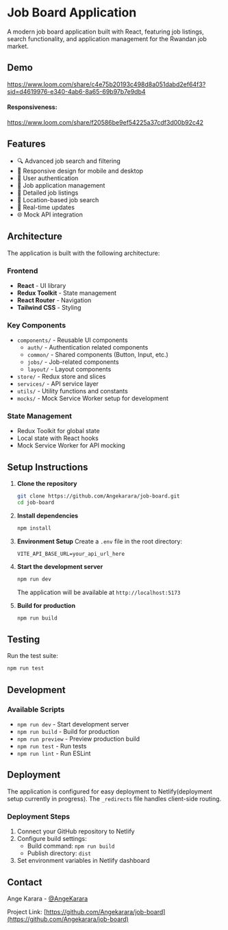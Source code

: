 # Job Board Application

A modern job board application built with React, featuring job listings, search functionality, and application management for the Rwandan job market.

## Demo

https://www.loom.com/share/c4e75b20193c498d8a051dabd2ef64f3?sid=d4619976-e340-4ab6-8a65-69b97b7e9db4

#### Responsiveness:
https://www.loom.com/share/f20586be9ef54225a37cdf3d00b92c42

## Features

- 🔍 Advanced job search and filtering
- 📱 Responsive design for mobile and desktop
- 🔐 User authentication
- 💼 Job application management
- 📄 Detailed job listings
- 🎯 Location-based job search
- 🔄 Real-time updates
- 🌐 Mock API integration

## Architecture

The application is built with the following architecture:

### Frontend

- **React** - UI library
- **Redux Toolkit** - State management
- **React Router** - Navigation
- **Tailwind CSS** - Styling

### Key Components

- `components/` - Reusable UI components
  - `auth/` - Authentication related components
  - `common/` - Shared components (Button, Input, etc.)
  - `jobs/` - Job-related components
  - `layout/` - Layout components
- `store/` - Redux store and slices
- `services/` - API service layer
- `utils/` - Utility functions and constants
- `mocks/` - Mock Service Worker setup for development

### State Management

- Redux Toolkit for global state
- Local state with React hooks
- Mock Service Worker for API mocking

## Setup Instructions

1. **Clone the repository**

   ```bash
   git clone https://github.com/Angekarara/job-board.git
   cd job-board
   ```

2. **Install dependencies**

   ```bash
   npm install
   ```

3. **Environment Setup**
   Create a `.env` file in the root directory:

   ```
   VITE_API_BASE_URL=your_api_url_here
   ```

4. **Start the development server**

   ```bash
   npm run dev
   ```

   The application will be available at `http://localhost:5173`

5. **Build for production**
   ```bash
   npm run build
   ```

## Testing

Run the test suite:

```bash
npm run test
```

## Development

### Available Scripts

- `npm run dev` - Start development server
- `npm run build` - Build for production
- `npm run preview` - Preview production build
- `npm run test` - Run tests
- `npm run lint` - Run ESLint

## Deployment

The application is configured for easy deployment to Netlify(deployment setup currently in progress). The `_redirects` file handles client-side routing.

### Deployment Steps

1. Connect your GitHub repository to Netlify
2. Configure build settings:
   - Build command: `npm run build`
   - Publish directory: `dist`
3. Set environment variables in Netlify dashboard

## Contact

Ange Karara - [@AngeKarara](https://github.com/Angekarara)

Project Link: [https://github.com/Angekarara/job-board](https://github.com/Angekarara/job-board)
